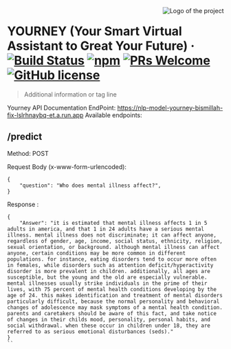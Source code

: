 <img src="https://user-images.githubusercontent.com/89693955/173196650-5da9c1c4-c5ee-407c-85c6-0f491dfe8c5e.png" alt="Logo of the project" align="right">

# YOURNEY (Your Smart Virtual Assistant to Great Your Future) &middot; [![Build Status](https://img.shields.io/travis/npm/npm/latest.svg?style=flat-square)](https://travis-ci.org/npm/npm) [![npm](https://img.shields.io/npm/v/npm.svg?style=flat-square)](https://www.npmjs.com/package/npm) [![PRs Welcome](https://img.shields.io/badge/PRs-welcome-brightgreen.svg?style=flat-square)](http://makeapullrequest.com) [![GitHub license](https://img.shields.io/badge/license-MIT-blue.svg?style=flat-square)](https://github.com/your/your-project/blob/master/LICENSE)
> Additional information or tag line

Yourney API Documentation EndPoint: https://nlp-model-yourney-bismillah-fix-lslrhnaybq-et.a.run.app Available endpoints:

## /predict

Method: POST

Request Body (x-www-form-urlencoded):

```shell
{
    "question": "Who does mental illness affect?",
}
```

Response :

```shell
{
    "Answer": "it is estimated that mental illness affects 1 in 5 adults in america, and that 1 in 24 adults have a serious mental illness. mental illness does not discriminate; it can affect anyone, regardless of gender, age, income, social status, ethnicity, religion, sexual orientation, or background. although mental illness can affect anyone, certain conditions may be more common in different populations. for instance, eating disorders tend to occur more often in females, while disorders such as attention deficit/hyperactivity disorder is more prevalent in children. additionally, all ages are susceptible, but the young and the old are especially vulnerable. mental illnesses usually strike individuals in the prime of their lives, with 75 percent of mental health conditions developing by the age of 24. this makes identification and treatment of mental disorders particularly difficult, because the normal personality and behavioral changes of adolescence may mask symptoms of a mental health condition. parents and caretakers should be aware of this fact, and take notice of changes in their childs mood, personality, personal habits, and social withdrawal. when these occur in children under 18, they are referred to as serious emotional disturbances (seds)."
}
``
